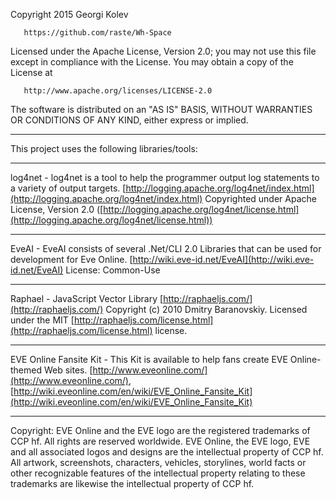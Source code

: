    Copyright 2015 Georgi Kolev

       https://github.com/raste/Wh-Space

   Licensed under the Apache License, Version 2.0;
   you may not use this file except in compliance with the License.
   You may obtain a copy of the License at

       http://www.apache.org/licenses/LICENSE-2.0

   The software is distributed on an "AS IS" BASIS, WITHOUT WARRANTIES 
   OR CONDITIONS OF ANY KIND, either express or implied.
   
---
   This project uses the following libraries/tools:
   
--- 
   log4net - log4net is a tool to help the programmer output log statements to a variety of output targets.
   [http://logging.apache.org/log4net/index.html](http://logging.apache.org/log4net/index.html)
   Copyrighted under Apache License, Version 2.0 ([http://logging.apache.org/log4net/license.html](http://logging.apache.org/log4net/license.html))
   
--- 
   EveAI - EveAI consists of several .Net/CLI 2.0 Libraries that can be used for development for Eve Online.
   [http://wiki.eve-id.net/EveAI](http://wiki.eve-id.net/EveAI)
   License: Common-Use
   
---
   Raphael - JavaScript Vector Library
   [http://raphaeljs.com/](http://raphaeljs.com/)
   Copyright (c) 2010 Dmitry Baranovskiy. Licensed under the MIT [http://raphaeljs.com/license.html](http://raphaeljs.com/license.html) license.
   
---
   EVE Online Fansite Kit - This Kit is available to help fans create EVE Online-themed Web sites.
   [http://www.eveonline.com/](http://www.eveonline.com/), [http://wiki.eveonline.com/en/wiki/EVE_Online_Fansite_Kit](http://wiki.eveonline.com/en/wiki/EVE_Online_Fansite_Kit)
   
---
   Copyright: EVE Online and the EVE logo are the registered trademarks of CCP hf. All rights are reserved worldwide. EVE Online, the EVE logo, EVE and all associated logos and designs are the intellectual property of CCP hf. All artwork, screenshots, characters, vehicles, storylines, world facts or other recognizable features of the intellectual property relating to these trademarks are likewise the intellectual property of CCP hf.

